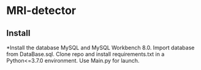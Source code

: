 # MRI-detector
## Install
*Install the database MySQL and MySQL Workbench 8.0. 
Import database from DataBase.sql.
Clone repo and install requirements.txt in a Python<=3.7.0 environment. 
Use Main.py for launch.
